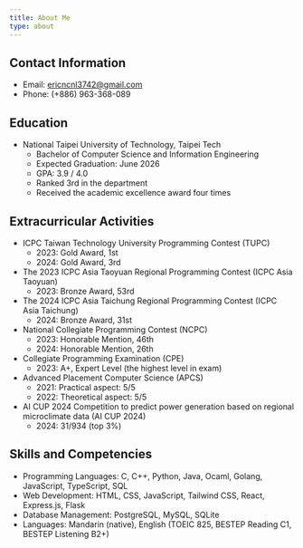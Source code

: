 ```yaml
---
title: About Me
type: about
---
```


## Contact Information
- Email: ericncnl3742@gmail.com 
- Phone: (+886) 963-368-089 

## Education
- National Taipei University of Technology, Taipei Tech
    - Bachelor of Computer Science and Information Engineering
    - Expected Graduation: June 2026
    - GPA: 3.9 / 4.0 
    - Ranked 3rd in the department 
    - Received the academic excellence award four times 

## Extracurricular Activities
- ICPC Taiwan Technology University Programming Contest (TUPC)
    - 2023: Gold Award, 1st 
    - 2024: Gold Award, 3rd 
- The 2023 ICPC Asia Taoyuan Regional Programming Contest (ICPC Asia Taoyuan)
    - 2023: Bronze Award, 53rd 
- The 2024 ICPC Asia Taichung Regional Programming Contest (ICPC Asia Taichung)
    - 2024: Bronze Award, 31st 
- National Collegiate Programming Contest (NCPC) 
    - 2023: Honorable Mention, 46th 
    - 2024: Honorable Mention, 26th 
- Collegiate Programming Examination (CPE) 
    - 2023: A+, Expert Level (the highest level in exam) 
- Advanced Placement Computer Science (APCS) 
    - 2021: Practical aspect: 5/5
    - 2022: Theoretical aspect: 5/5 
- AI CUP 2024 Competition to predict power generation based on regional microclimate data (AI CUP 2024)
    - 2024: 31/934 (top 3%) 

## Skills and Competencies
- Programming Languages: C, C++, Python, Java, Ocaml, Golang, JavaScript, TypeScript, SQL
- Web Development: HTML, CSS, JavaScript, Tailwind CSS, React, Express.js, Flask
- Database Management: PostgreSQL, MySQL, SQLite
- Languages: Mandarin (native), English (TOEIC 825, BESTEP Reading C1, BESTEP Listening B2+) 

